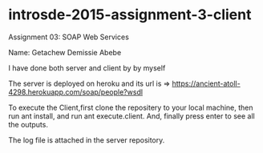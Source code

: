 # introsde-2015-assignment-3-client
Assignment 03: SOAP Web Services

Name: Getachew Demissie Abebe

I have done both server and client by by myself

The server is deployed on heroku and its url is => https://ancient-atoll-4298.herokuapp.com/soap/people?wsdl

To execute the Client,first clone the repositery to your local machine, then run ant install, 
and run ant execute.client. And, finally press enter to see all the outputs.

The log file is attached in the server repository.
